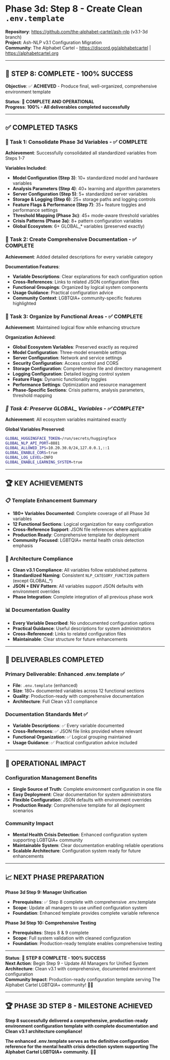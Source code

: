 <!-- ash-nlp/docs/v3.1/phase/3/d/step_8.md -->
<!--
Documentation for Phase 3d, Step 8 for Ash-NLP Service v3.1
FILE VERSION: v3.1-3d-8-1
LAST MODIFIED: 2025-08-13
PHASE: 3d, Step 8
CLEAN ARCHITECTURE: v3.1 Compliant
-->
# Phase 3d: Step 8 - Create Clean `.env.template`

**Repository**: https://github.com/the-alphabet-cartel/ash-nlp (v3.1-3d branch)  
**Project**: Ash-NLP v3.1 Configuration Migration  
**Community**: The Alphabet Cartel - https://discord.gg/alphabetcartel | https://alphabetcartel.org

---

## 🎉 **STEP 8: COMPLETE - 100% SUCCESS**

**Objective**: ✅ **ACHIEVED** - Produce final, well-organized, comprehensive environment template

**Status**: 🎉 **COMPLETE AND OPERATIONAL**  
**Progress**: **100% - All deliverables completed successfully**

---

## ✅ **COMPLETED TASKS**

### **🎯 Task 1: Consolidate Phase 3d Variables - ✅ COMPLETE**
**Achievement**: Successfully consolidated all standardized variables from Steps 1-7

**Variables Included**:
- **Model Configuration (Step 3)**: 10+ standardized model and hardware variables
- **Analysis Parameters (Step 4)**: 40+ learning and algorithm parameters  
- **Server Configuration (Step 5)**: 5+ standardized server variables
- **Storage & Logging (Step 6)**: 25+ storage paths and logging controls
- **Feature Flags & Performance (Step 7)**: 35+ feature toggles and performance settings
- **Threshold Mapping (Phase 3c)**: 45+ mode-aware threshold variables
- **Crisis Patterns (Phase 3a)**: 8+ pattern configuration variables
- **Global Ecosystem**: 6+ GLOBAL_* variables (preserved exactly)

### **🎯 Task 2: Create Comprehensive Documentation - ✅ COMPLETE**
**Achievement**: Added detailed descriptions for every variable category

**Documentation Features**:
- **Variable Descriptions**: Clear explanations for each configuration option
- **Cross-References**: Links to related JSON configuration files
- **Functional Groupings**: Organized by logical system components
- **Usage Guidance**: Practical configuration advice
- **Community Context**: LGBTQIA+ community-specific features highlighted

### **🎯 Task 3: Organize by Functional Areas - ✅ COMPLETE**
**Achievement**: Maintained logical flow while enhancing structure

**Organization Achieved**:
- **Global Ecosystem Variables**: Preserved exactly as required
- **Model Configuration**: Three-model ensemble settings
- **Server Configuration**: Network and service settings  
- **Security Configuration**: Access control and CORS
- **Storage Configuration**: Comprehensive file and directory management
- **Logging Configuration**: Detailed logging control system
- **Feature Flags**: Dynamic functionality toggles
- **Performance Settings**: Optimization and resource management
- **Phase-Specific Sections**: Crisis patterns, analysis parameters, threshold mapping

### **🎯 Task 4: Preserve GLOBAL_* Variables - ✅ COMPLETE**
**Achievement**: All ecosystem variables maintained exactly

**Global Variables Preserved**:
```bash
GLOBAL_HUGGINGFACE_TOKEN=/run/secrets/huggingface
GLOBAL_NLP_API_PORT=8881
GLOBAL_ALLOWED_IPS=10.20.30.0/24,127.0.0.1,::1
GLOBAL_ENABLE_CORS=true
GLOBAL_LOG_LEVEL=INFO
GLOBAL_ENABLE_LEARNING_SYSTEM=true
```

---

## 🏆 **KEY ACHIEVEMENTS**

### **📋 Template Enhancement Summary**
- **180+ Variables Documented**: Complete coverage of all Phase 3d variables
- **12 Functional Sections**: Logical organization for easy configuration
- **Cross-Reference Support**: JSON file references where applicable
- **Production Ready**: Comprehensive template for deployment
- **Community Focused**: LGBTQIA+ mental health crisis detection emphasis

### **🔧 Architecture Compliance**
- **Clean v3.1 Compliance**: All variables follow established patterns
- **Standardized Naming**: Consistent `NLP_CATEGORY_FUNCTION` pattern (except GLOBAL_*)
- **JSON + ENV Pattern**: All variables support JSON defaults with environment overrides
- **Phase Integration**: Complete integration of all previous phase work

### **📊 Documentation Quality**
- **Every Variable Described**: No undocumented configuration options
- **Practical Guidance**: Useful descriptions for system administrators
- **Cross-Referenced**: Links to related configuration files
- **Maintainable**: Clear structure for future enhancements

---

## 🎯 **DELIVERABLES COMPLETED**

### **Primary Deliverable: Enhanced .env.template ✅**
- **File**: `.env.template` (enhanced)
- **Size**: 180+ documented variables across 12 functional sections
- **Quality**: Production-ready with comprehensive documentation
- **Architecture**: Full Clean v3.1 compliance

### **Documentation Standards Met ✅**
- **Variable Descriptions**: ✅ Every variable documented
- **Cross-References**: ✅ JSON file links provided where relevant
- **Functional Organization**: ✅ Logical grouping maintained
- **Usage Guidance**: ✅ Practical configuration advice included

---

## 🚀 **OPERATIONAL IMPACT**

### **Configuration Management Benefits**
- **Single Source of Truth**: Complete environment configuration in one file
- **Easy Deployment**: Clear documentation for system administrators
- **Flexible Configuration**: JSON defaults with environment overrides
- **Production Ready**: Comprehensive template for all deployment scenarios

### **Community Impact**
- **Mental Health Crisis Detection**: Enhanced configuration system supporting LGBTQIA+ community
- **Maintainable System**: Clear documentation enabling reliable operations
- **Scalable Architecture**: Configuration system ready for future enhancements

---

## 📈 **NEXT PHASE PREPARATION**

**Phase 3d Step 9: Manager Unification**
- **Prerequisites**: ✅ Step 8 complete with comprehensive .env.template
- **Scope**: Update all managers to use unified configuration system
- **Foundation**: Enhanced template provides complete variable reference

**Phase 3d Step 10: Comprehensive Testing**
- **Prerequisites**: Steps 8 & 9 complete
- **Scope**: Full system validation with cleaned configuration
- **Foundation**: Production-ready template enables comprehensive testing

---

**Status**: 🎉 **STEP 8 COMPLETE - 100% SUCCESS**  
**Next Action**: Begin Step 9 - Update All Managers for Unified System  
**Architecture**: Clean v3.1 with comprehensive, documented environment configuration  
**Community Impact**: Production-ready configuration template serving The Alphabet Cartel LGBTQIA+ community! 🏳️‍🌈

---

## 🏆 **PHASE 3D STEP 8 - MILESTONE ACHIEVED**

**Step 8 successfully delivered a comprehensive, production-ready environment configuration template with complete documentation and Clean v3.1 architecture compliance!**

**The enhanced .env.template serves as the definitive configuration reference for the mental health crisis detection system supporting The Alphabet Cartel LGBTQIA+ community.** 🏳️‍🌈